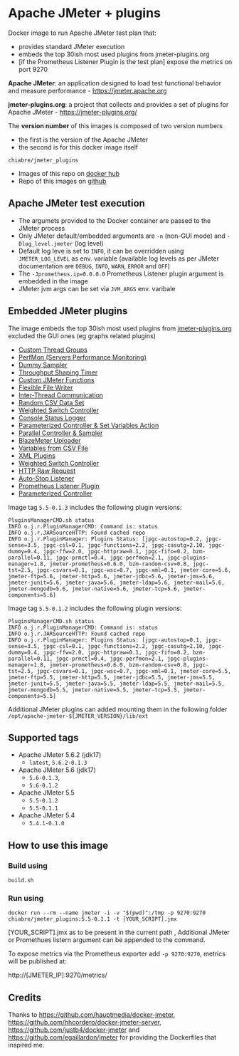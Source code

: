 # Apache JMeter + plugins 
Docker image to run Apache JMeter test plan that:
* provides standard JMeter execution
* embeds the top 30ish most used plugins from jmeter-plugins.org 
* [if the Prometheus Listener Plugin is the test plan] expose the metrics on port 9270

**Apache JMeter**: an application designed to load test functional behavior and measure performance - https://jmeter.apache.org

**jmeter-plugins.org**: a project that collects and provides a set of plugins for Apache JMeter - https://jmeter-plugins.org/

The **version number** of this images is composed of two version numbers
  * the first is the version of the Apache JMeter 
  * the second is for this docker image itself

`chiabre/jmeter_plugins`

* Images of this repo on [docker hub](https://hub.docker.com/repository/docker/chiabre/jmeter_plugins)
* Repo of this images on [github](https://github.com/chiabre/jmeter_plugins)

## Apache JMeter test execution

* The argumets provided to the Docker container are passed to the JMeter process 
* Only JMeter default/embedded arguments are `-n` (non-GUI mode) and `-Dlog_level.jmeter` (log level)
* Default log leve is set to `INFO`, it can be overridden using `JMETER_LOG_LEVEL` as env. variable (available log levels as per JMeter documentation are `DEBUG`, `INFO`, `WARN`, `ERROR` and `OFF`)
* The `-Jprometheus.ip=0.0.0.0` Prometheus Listener plugin argument is embedded in the image
* JMeter jvm args can be set via `JVM_ARGS` env. varibale

## Embedded JMeter plugins

The image embeds the top 30ish most used plugins from [jmeter-plugins.org](https://jmeter-plugins.org/stats/) excluded the GUI ones (eg graphs related plugins)

* [Custom Thread Groups](https://jmeter-plugins.org/?search=jpgc-casutg)
* [PerfMon (Servers Performance Monitoring)](https://jmeter-plugins.org/?search=jpgc-perfmon)
* [Dummy Sampler](https://jmeter-plugins.org/?search=jpgc-dummy)
* [Throughput Shaping Timer](https://jmeter-plugins.org/?search=jpgc-tst)
* [Custom JMeter Functions](https://jmeter-plugins.org/?search=jpgc-functions)
* [Flexible File Writer](https://jmeter-plugins.org/?search=jpgc-ffw)
* [Inter-Thread Communication](https://jmeter-plugins.org/?search=jpgc-fifo)
* [Random CSV Data Set](https://jmeter-plugins.org/?search=bzm-random-csv)
* [Weighted Switch Controller](https://jmeter-plugins.org/?search=jpgc-wsc)
* [Console Status Logger](https://jmeter-plugins.org/?search=jpgc-csl)
* [Parameterized Controller & Set Variables Action](https://jmeter-plugins.org/?search=jpgc-prmctl)
* [Parallel Controller & Sampler](https://jmeter-plugins.org/?search=bzm-parallel)
* [BlazeMeter Uploader](https://jmeter-plugins.org/?search=jpgc-sense)
* [Variables from CSV File](https://jmeter-plugins.org/?search=jpgc-csvars)
* [XML Plugins](https://jmeter-plugins.org/?search=jpgc-xml)
* [Weighted Switch Controller](https://jmeter-plugins.org/?search=jpgc-wsc)
* [HTTP Raw Request](https://jmeter-plugins.org/?search=jpgc-httpraw)
* [Auto-Stop Listener](https://jmeter-plugins.org/?search=jpgc-autostop)
* [Prometheus Listener Plugin](https://jmeter-plugins.org/?search=jmeter-prometheus)
* [Parameterized Controller](https://jmeter-plugins.org/?search=jpgc-prmctl)

Image tag `5.5-0.1.3` includes the following plugin versions:

```console
PluginsManagerCMD.sh status
INFO o.j.r.PluginManagerCMD: Command is: status
INFO o.j.r.JARSourceHTTP: Found cached repo
INFO o.j.r.PluginManager: Plugins Status: [jpgc-autostop=0.2, jpgc-sense=3.5, jpgc-csl=0.1, jpgc-functions=2.2, jpgc-casutg=2.10, jpgc-dummy=0.4, jpgc-ffw=2.0, jpgc-httpraw=0.1, jpgc-fifo=0.2, bzm-parallel=0.11, jpgc-prmctl=0.4, jpgc-perfmon=2.1, jpgc-plugins-manager=1.8, jmeter-prometheus=0.6.0, bzm-random-csv=0.8, jpgc-tst=2.5, jpgc-csvars=0.1, jpgc-wsc=0.7, jpgc-xml=0.1, jmeter-core=5.6, jmeter-ftp=5.6, jmeter-http=5.6, jmeter-jdbc=5.6, jmeter-jms=5.6, jmeter-junit=5.6, jmeter-java=5.6, jmeter-ldap=5.6, jmeter-mail=5.6, jmeter-mongodb=5.6, jmeter-native=5.6, jmeter-tcp=5.6, jmeter-components=5.6]
```

Image tag `5.5-0.1.2` includes the following plugin versions:

```console
PluginsManagerCMD.sh status
INFO o.j.r.PluginManagerCMD: Command is: status
INFO o.j.r.JARSourceHTTP: Found cached repo
INFO o.j.r.PluginManager: Plugins Status: [jpgc-autostop=0.1, jpgc-sense=3.5, jpgc-csl=0.1, jpgc-functions=2.2, jpgc-casutg=2.10, jpgc-dummy=0.4, jpgc-ffw=2.0, jpgc-httpraw=0.1, jpgc-fifo=0.2, bzm-parallel=0.11, jpgc-prmctl=0.4, jpgc-perfmon=2.1, jpgc-plugins-manager=1.8, jmeter-prometheus=0.6.0, bzm-random-csv=0.8, jpgc-tst=2.5, jpgc-csvars=0.1, jpgc-wsc=0.7, jpgc-xml=0.1, jmeter-core=5.5, jmeter-ftp=5.5, jmeter-http=5.5, jmeter-jdbc=5.5, jmeter-jms=5.5, jmeter-junit=5.5, jmeter-java=5.5, jmeter-ldap=5.5, jmeter-mail=5.5, jmeter-mongodb=5.5, jmeter-native=5.5, jmeter-tcp=5.5, jmeter-components=5.5]
```

Additional JMeter plugins can added mounting them in the following folder `/opt/apache-jmeter-${JMETER_VERSION}/lib/ext`

## Supported tags

* Apache JMeter 5.6.2 (jdk17)
   * `latest`, `5.6.2-0.1.3`
* Apache JMeter 5.6 (jdk17)
   * `5.6-0.1.3`, 
   * `5.6-0.1.2`
* Apache JMeter 5.5
   * `5.5-0.1.2`
   * `5.5-0.1.1`
* Apache JMeter 5.4
   * `5.4.1-0.1.0`

## How to use this image

### Build using

```console
build.sh
```

### Run using

```console
docker run --rm --name jmeter -i -v "$(pwd)":/tmp -p 9270:9270 chiabre/jmeter_plugins:5.5-0.1.1 -t [YOUR_SCRIPT].jmx
```

[YOUR_SCRIPT].jmx as to be present in the current path , Additional JMeter or Promethues listern argument can be appended to the command.

To expose metrics via the Prometheus exporter add `-p 9270:9270`, metrics will be published at:

http://[JMETER_IP]:9270/metrics/

## Credits
Thanks to https://github.com/hauptmedia/docker-jmeter, https://github.com/hhcordero/docker-jmeter-server, https://github.com/justb4/docker-jmeter and https://github.com/egaillardon/jmeter for providing the Dockerfiles that inspired me. 
